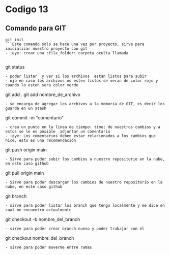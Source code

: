 # Codigo 13

##  Comando para GIT
```
git init
```Este comando solo se hace una vez por proyecto, sirve para inicializar nuestro proyecto con git
- :eye: crear una :file_folder: carpeta oculta llamada 


```
git  status
```
- poder listar  y ver si los archivos  estan listos para subir
- ojo en caso los archivos no esten listos se veran de color rojo y cuando lo esten sera color verde

```
git add .
git add nombre_de_archivo
```
- se encarga de agregar los archivos a la memoria de GIT, es decir los guarda en un stash

```
git commit -m "comentario"
```
- crea un punto en la linea de tiempo: time: de nuestros cambios y a estos se le es posible  adjuntar un comentario 
- :eye: Los comentarios deben estar relacionados a los cambios que hice, esto es una recomendación
```
git push origin main
```
- Sirve para poder subir los cambios a nuestro repositorio en la nube, en este caso github
```
git pull origin main
```
- Sirve para poder descargar los cambios de nuestro repositorio en la nube, en este caso github
```
git branch
```
- sirve para poder listar los branch que tengo localmente y me dice en cual me encuentro actualmente
```
git checkout -b nombre_del_branch
```
- sirve para poder crear branch nuevo y poder trabajar con el
```
git checkout nombre_del_branch
```
- sirve para poder moverme entre ramas
